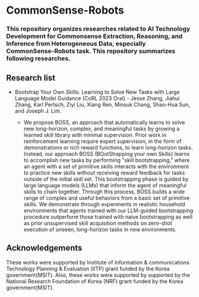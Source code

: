 # CommonSense-Robots

### This repository organizes researches related to AI Technology Development for Commonsense Extraction, Reasoning, and Inference from Heterogeneous Data, especially CommonSense-Robots task. This repository summarizes following researches.

## Research list
* Bootstrap Your Own Skills: Learning to Solve New Tasks with Large Language Model Guidance (CoRL 2023 Oral) - Jesse Zhang, Jiahui Zhang, Karl Pertsch, Ziyi Liu, Xiang Ren, Minsuk Chang, Shao-Hua Sun, and Joseph J. Lim.

  * We propose BOSS, an approach that automatically learns to solve new long-horizon, complex, and meaningful tasks by growing a learned skill library with minimal supervision. Prior work in reinforcement learning require expert supervision, in the form of demonstrations or rich reward functions, to learn long-horizon tasks. Instead, our approach BOSS (BOotStrapping your own Skills) learns to accomplish new tasks by performing "skill bootstrapping," where an agent with a set of primitive skills interacts with the environment to practice new skills without receiving reward feedback for tasks outside of the initial skill set. This bootstrapping phase is guided by large language models (LLMs) that inform the agent of meaningful skills to chain together. Through this process, BOSS builds a wide range of complex and useful behaviors from a basic set of primitive skills. We demonstrate through experiments in realistic household environments that agents trained with our LLM-guided bootstrapping procedure outperform those trained with naive bootstrapping as well as prior unsupervised skill acquisition methods on zero-shot execution of unseen, long-horizon tasks in new environments.

## Acknowledgements
These works were supported by Institute of Information & communications Technology Planning & Evaluation (IITP) grant funded by the Korea government(MSIT). Also, these works were supported by supported by the National Research Foundation of Korea (NRF) grant funded by the Korea government(MSIT).
